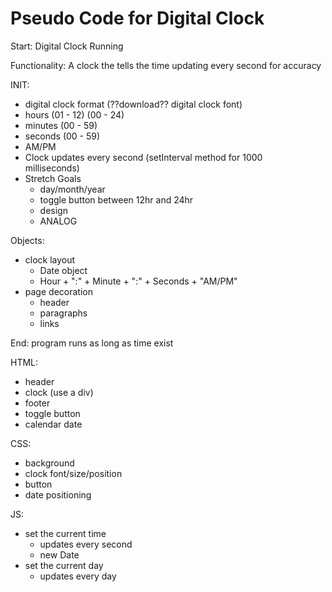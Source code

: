# Pseudo Code for Digital Clock

Start: Digital Clock Running

Functionality: A clock the tells the time updating every second for accuracy 

INIT:
- digital clock format (??download?? digital clock font)
- hours (01 - 12) (00 - 24)
- minutes (00 - 59)
- seconds (00 - 59)
- AM/PM
- Clock updates every second (setInterval method for 1000      
milliseconds)
- Stretch Goals
    - day/month/year
    - toggle button between 12hr and 24hr
    - design
    - ANALOG 

Objects:
- clock layout 
    - Date object
    - Hour + ":" + Minute + ":" + Seconds + "AM/PM"
- page decoration
    - header
    - paragraphs
    - links

End: program runs as long as time exist

HTML:
- header
- clock (use a div)
- footer
- toggle button
- calendar date

CSS:
- background
- clock font/size/position
- button
- date positioning

JS:
- set the current time
    - updates every second
    - new Date
- set the current day
    - updates every day

